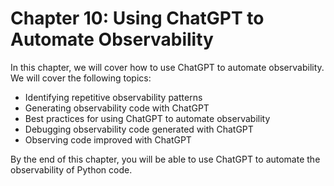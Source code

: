 # Chapter 10: Using ChatGPT to Automate Observability

In this chapter, we will cover how to use ChatGPT to automate observability. We will cover the following topics:

- Identifying repetitive observability patterns
- Generating observability code with ChatGPT
- Best practices for using ChatGPT to automate observability
- Debugging observability code generated with ChatGPT
- Observing code improved with ChatGPT

By the end of this chapter, you will be able to use ChatGPT to automate the observability of Python code.
